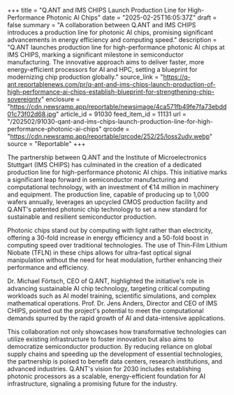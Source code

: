 +++
title = "Q.ANT and IMS CHIPS Launch Production Line for High-Performance Photonic AI Chips"
date = "2025-02-25T16:05:37Z"
draft = false
summary = "A collaboration between Q.ANT and IMS CHIPS introduces a production line for photonic AI chips, promising significant advancements in energy efficiency and computing speed."
description = "Q.ANT launches production line for high-performance photonic AI chips at IMS CHIPS, marking a significant milestone in semiconductor manufacturing. The innovative approach aims to deliver faster, more energy-efficient processors for AI and HPC, setting a blueprint for modernizing chip production globally."
source_link = "https://q-ant.reportablenews.com/pr/q-ant-and-ims-chips-launch-production-of-high-performance-ai-chips-establish-blueprint-for-strengthening-chip-sovereignty"
enclosure = "https://cdn.newsramp.app/reportable/newsimage/4ca571fb49fe7fa73ebdd01c73f02d68.jpg"
article_id = 91030
feed_item_id = 11131
url = "/202502/91030-qant-and-ims-chips-launch-production-line-for-high-performance-photonic-ai-chips"
qrcode = "https://cdn.newsramp.app/reportable/qrcode/252/25/loss2udv.webp"
source = "Reportable"
+++

<p>The partnership between Q.ANT and the Institute of Microelectronics Stuttgart (IMS CHIPS) has culminated in the creation of a dedicated production line for high-performance photonic AI chips. This initiative marks a significant leap forward in semiconductor manufacturing and computational technology, with an investment of €14 million in machinery and equipment. The production line, capable of producing up to 1,000 wafers annually, leverages an upcycled CMOS production facility and Q.ANT's patented photonic chip technology to set a new standard for sustainable and resilient semiconductor production.</p><p>Photonic chips stand out by computing with light rather than electricity, offering a 30-fold increase in energy efficiency and a 50-fold boost in computing speed over traditional technologies. The use of Thin-Film Lithium Niobate (TFLN) in these chips allows for ultra-fast optical signal manipulation without the need for heat modulation, further enhancing their performance and efficiency.</p><p>Dr. Michael Förtsch, CEO of Q.ANT, highlighted the initiative's role in advancing sustainable AI chip technology, targeting critical computing workloads such as AI model training, scientific simulations, and complex mathematical operations. Prof. Dr. Jens Anders, Director and CEO of IMS CHIPS, pointed out the project's potential to meet the computational demands spurred by the rapid growth of AI and data-intensive applications.</p><p>This collaboration not only showcases how transformative technologies can utilize existing infrastructure to foster innovation but also aims to democratize semiconductor production. By reducing reliance on global supply chains and speeding up the development of essential technologies, the partnership is poised to benefit data centers, research institutions, and advanced industries. Q.ANT's vision for 2030 includes establishing photonic processors as a scalable, energy-efficient foundation for AI infrastructure, signaling a promising future for the industry.</p>